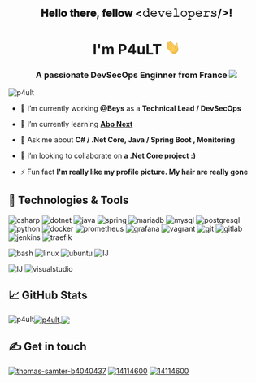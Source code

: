 <div align="center">
<h2> 𝐇𝐞𝐥𝐥𝐨 𝐭𝐡𝐞𝐫𝐞, 𝐟𝐞𝐥𝐥𝐨𝐰 <𝚍𝚎𝚟𝚎𝚕𝚘𝚙𝚎𝚛𝚜/>!</h2>
</div>

<h1 align="center">I'm P4uLT <img src="https://github.com/ABSphreak/ABSphreak/blob/master/gifs/Hi.gif?raw=true" width="30px"> </h1> 
<h3 align="center">A passionate DevSecOps Enginner from France <img src="https://image.flaticon.com/icons/svg/197/197560.svg" width="20"/></h3>

<p align="left"> <img src="https://komarev.com/ghpvc/?username=p4ult" alt="p4ult" /> </p>

- 🔭 I’m currently working **@Beys** as a **Technical Lead / DevSecOps**

- 🌱 I’m currently learning [**Abp Next**](https://abp.io/)

- 💬 Ask me about **C# / .Net Core, Java / Spring Boot , Monitoring**

- 👯 I’m looking to collaborate on **a .Net Core project :)**

- ⚡ Fun fact **I'm really like my profile picture. My hair are really gone**

## 🔧 Technologies & Tools

<p align="left"><img src="https://devicons.github.io/devicon/devicon.git/icons/csharp/csharp-original.svg" alt="csharp" width="40" height="40"/> <img src="https://devicons.github.io/devicon/devicon.git/icons/dot-net/dot-net-original-wordmark.svg" alt="dotnet" width="40" height="40"/>  <img src="https://devicons.github.io/devicon/devicon.git/icons/java/java-original-wordmark.svg" alt="java" width="40" height="40"/> <img src="https://www.vectorlogo.zone/logos/springio/springio-icon.svg" alt="spring" width="40" height="40"/> <img src="https://www.vectorlogo.zone/logos/mariadb/mariadb-icon.svg" alt="mariadb" width="40" height="40"/> <img src="https://devicons.github.io/devicon/devicon.git/icons/mysql/mysql-original-wordmark.svg" alt="mysql" width="40" height="40"/> <img src="https://devicons.github.io/devicon/devicon.git/icons/postgresql/postgresql-original-wordmark.svg" alt="postgresql" width="40" height="40"/> <img src="https://devicons.github.io/devicon/devicon.git/icons/python/python-original.svg" alt="python" width="40" height="40"/>  <img src="https://devicons.github.io/devicon/devicon.git/icons/docker/docker-original-wordmark.svg" alt="docker" width="40" height="40"/> <img src="https://www.vectorlogo.zone/logos/prometheusio/prometheusio-icon.svg" alt="prometheus" width="40" height="40"/> <img src="https://www.vectorlogo.zone/logos/grafana/grafana-icon.svg" alt="grafana" width="40" height="40"/> <img src="https://www.vectorlogo.zone/logos/vagrantup/vagrantup-icon.svg" alt="vagrant" width="40" height="40"/>  <img src="https://www.vectorlogo.zone/logos/git-scm/git-scm-icon.svg" alt="git" width="40" height="40"/> <img src="https://www.vectorlogo.zone/logos/gitlab/gitlab-icon.svg" alt="gitlab" width="40" height="40"/> <img src="https://www.vectorlogo.zone/logos/jenkins/jenkins-icon.svg" alt="jenkins" width="40" height="40"/>
<img src="https://www.vectorlogo.zone/logos/traefikio/traefikio-icon.svg" alt="traefik" width="40" height="40"/> 
</p>
<p>
<img src="https://www.vectorlogo.zone/logos/gnu_bash/gnu_bash-icon.svg" alt="bash" width="40" height="40"/> 
<img src="https://devicons.github.io/devicon/devicon.git/icons/linux/linux-original.svg" alt="linux" width="40" height="40"/>
<img src="https://devicons.github.io/devicon/devicon.git/icons/ubuntu/ubuntu-plain.svg" alt="ubuntu" width="40" height="40"/>
<img src="https://www.vectorlogo.zone/logos/centos/centos-icon.svg" alt="IJ" width="40" height="40"/> 
</p>
<p><img src="https://devicons.github.io/devicon/devicon.git/icons/intellij/intellij-original.svg" alt="IJ" width="40" height="40"/> <img src="https://devicons.github.io/devicon/devicon.git/icons/visualstudio/visualstudio-plain.svg" alt="visualstudio" width="40" height="40"/></p>

## &#x1f4c8; GitHub Stats

<p>
<a href="https://github.com/P4uLT/P4uLT">
<img align="left" src="https://github-readme-stats.vercel.app/api/top-langs/?username=p4ult&hide=html&title_color=ffffff&text_color=c9cacc&icon_color=2bbc8a&bg_color=1d1f21" alt="p4ult" />
</a>  

<a href="https://github.com/P4uLT/P4uLT">

<img align="center" src="https://github-readme-stats.vercel.app/api?username=p4ult&show_icons=true&show_icons=true&line_height=27&count_private=true&title_color=ffffff&text_color=c9cacc&icon_color=2bbc8a&bg_color=1d1f21" alt="p4ult" />
</a>  

<a href="https://github.com/P4uLT/adminlte-keycloak-theme">
  <img align="center" src="https://github-readme-stats.vercel.app/api/pin/?username=P4ulT&repo=adminlte-keycloak-theme&title_color=ffffff&text_color=c9cacc&icon_color=2bbc8a&bg_color=1d1f21" />
</a>  

</p>

## &#x270d; Get in touch

<a href="https://linkedin.com/in/thomas-samter-b4040437" target="blank"><img align="center" src="https://cdn.jsdelivr.net/npm/simple-icons@3.0.1/icons/linkedin.svg" alt="thomas-samter-b4040437" height="30" width="30" /></a>
<a href="https://stackoverflow.com/users/14114600" target="blank"><img align="center" src="https://cdn.jsdelivr.net/npm/simple-icons@3.0.1/icons/stackoverflow.svg" alt="14114600" height="30" width="30" /></a>
<a href="mailto:samter.thomas@gmail.com" mailto="samter.thomas@gmail.com" target="_blank"><img align="center" src="https://cdn.jsdelivr.net/npm/simple-icons@3.0.1/icons/gmail.svg" alt="14114600" height="30" width="30" /></a>
